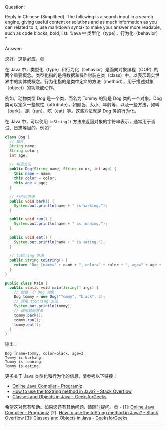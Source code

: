 Question:

Reply in Chinese (Simplified). The following is a search input in a search engine, giving useful content or solutions and as much information as you can related to it, use markdown syntax to make your answer more readable, such as code blocks, bold, list: 
“Java 中 类型化（type），行为化（behavior）
”

Answer:

您好，这是必应。😊

在 Java 中，类型化（type）和行为化（behavior）是面向对象编程（OOP）的两个重要概念。类型化指的是将数据和操作封装在类（class）中，以表示现实世界中的实体或概念。行为化指的是类中定义的方法（method），用于描述对象（object）的功能或动作。

例如，动物类型 Dog 是一个类，而名为 Tommy 的狗是 Dog 类的一个对象。Dog 类可以定义一些属性（attribute），如颜色、大小、年龄等，以及一些方法，如叫（bark）、跑（run）、吃（eat）等。这些方法就是 Dog 类的行为化。

在 Java 中，可以使用 `toString()` 方法来返回对象的字符串表示，通常用于调试、日志等目的。例如：

```java
class Dog {
  // 属性
  String name;
  String color;
  int age;

  // 构造方法
  public Dog(String name, String color, int age) {
    this.name = name;
    this.color = color;
    this.age = age;
  }

  // 行为化方法
  public void bark() {
    System.out.println(name + " is barking.");
  }

  public void run() {
    System.out.println(name + " is running.");
  }

  public void eat() {
    System.out.println(name + " is eating.");
  }

  // toString 方法
  public String toString() {
    return "Dog [name=" + name + ", color=" + color + ", age=" + age + "]";
  }
}

public class Main {
  public static void main(String[] args) {
    // 创建一个 Dog 对象
    Dog tommy = new Dog("Tommy", "black", 3);
    // 调用 toString 方法
    System.out.println(tommy);
    // 调用其他方法
    tommy.bark();
    tommy.run();
    tommy.eat();
  }
}
```

输出：

```
Dog [name=Tommy, color=black, age=3]
Tommy is barking.
Tommy is running.
Tommy is eating.
```

更多关于 Java 类型化和行为化的信息，请参考以下链接：

- [Online Java Compiler - Programiz](https://www.programiz.com/java-programming/online-compiler/)
- [How to use the toString method in Java? - Stack Overflow](https://stackoverflow.com/questions/3615721/how-to-use-the-tostring-method-in-java)
- [Classes and Objects in Java - GeeksforGeeks](https://www.geeksforgeeks.org/classes-objects-java/)

希望这对您有帮助。如果您还有其他问题，请随时提问。😊
\-
\[1]: [Online Java Compiler - Programiz](https://www.programiz.com/java-programming/online-compiler/)
\[2]: [How to use the toString method in Java? - Stack Overflow](https://stackoverflow.com/questions/3615721/how-to-use-the-tostring-method-in-java)
\[3]: [Classes and Objects in Java - GeeksforGeeks](https://www.geeksforgeeks.org/classes-objects-java/)

<hr/>

